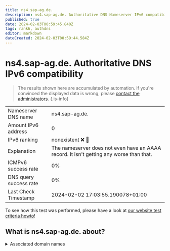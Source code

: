 ```yaml
---
title: ns4.sap-ag.de.
description: ns4.sap-ag.de. Authoritative DNS Nameserver IPv6 compatibility
published: true
date: 2024-02-03T00:59:45.840Z
tags: rank6, authdns
editor: markdown
dateCreated: 2024-02-03T00:59:44.584Z
---
```


# ns4.sap-ag.de. Authoritative DNS IPv6 compatibility

> The results shown here are accumulated by automation. If you're convinced the displayed data is wrong, please [contact the administrators](/howto/chat). 
{.is-info}




|   |   |
| - | - |
| Nameserver DNS name | ns4.sap-ag.de.
| Amount IPv6 address | 0
| IPv6 ranking | nonexistent :x: [🔗](/howto/ranking) |
| Explanation | The nameserver does not even have an AAAA record. It isn't getting any worse than that. |
| ICMPv6 success rate | 0%|
| DNS query success rate | 0% |
| Last Check Timestamp | 2024-02-02 17:03:55.190078+01:00 |

To see how this test was performed, please have a look at [our website test criteria howto](/howto/testcriteria/authdns)!


## What is ns4.sap-ag.de. about?






<details>
<summary>Associated domain names</summary>

www.sap.com

</details>
